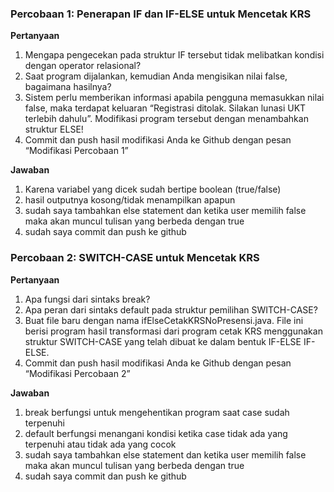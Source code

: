 ### Percobaan 1: Penerapan IF dan IF-ELSE untuk Mencetak KRS

**Pertanyaan**
1. Mengapa pengecekan pada struktur IF tersebut tidak melibatkan kondisi dengan operator relasional?
2. Saat program dijalankan, kemudian Anda mengisikan nilai false, bagaimana hasilnya?
3. Sistem perlu memberikan informasi apabila pengguna memasukkan nilai false, maka terdapat keluaran “Registrasi ditolak. Silakan lunasi UKT terlebih dahulu”. Modifikasi program tersebut dengan menambahkan struktur ELSE!
4. Commit dan push hasil modifikasi Anda ke Github dengan pesan “Modifikasi Percobaan 1”

**Jawaban**

1. Karena variabel yang dicek sudah bertipe boolean (true/false)
2. hasil outputnya kosong/tidak menampilkan apapun
3. sudah saya tambahkan else statement dan ketika user memilih false maka akan muncul tulisan yang berbeda dengan true
4. sudah saya commit dan push ke github

### Percobaan 2: SWITCH-CASE untuk Mencetak KRS

**Pertanyaan**
1. Apa fungsi dari sintaks break?
2. Apa peran dari sintaks default pada struktur pemilihan SWITCH-CASE?
3. Buat file baru dengan nama ifElseCetakKRSNoPresensi.java. File ini berisi program hasil transformasi dari program cetak KRS menggunakan struktur SWITCH-CASE yang telah dibuat ke dalam bentuk IF-ELSE IF-ELSE.
4. Commit dan push hasil modifikasi Anda ke Github dengan pesan “Modifikasi Percobaan 2”

**Jawaban**

1. break berfungsi untuk mengehentikan program saat case sudah terpenuhi
2. default berfungsi menangani kondisi ketika case tidak ada yang terpenuhi atau tidak ada yang cocok
3. sudah saya tambahkan else statement dan ketika user memilih false maka akan muncul tulisan yang berbeda dengan true
4. sudah saya commit dan push ke github

